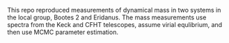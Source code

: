 This repo reproduced measurements of dynamical mass in two systems in the local group, Bootes 2 and Eridanus. The mass measurements use spectra from the Keck and CFHT telescopes, assume virial equlibrium, and then use MCMC parameter estimation.
